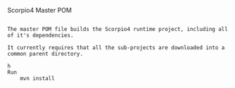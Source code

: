 Scorpio4 Master POM
~~~~~~~~~~~~~~~~~~~

The master POM file builds the Scorpio4 runtime project, including all of it's dependencies.

It currently requires that all the sub-projects are downloaded into a common parent directory.

h
Run
	mvn install
